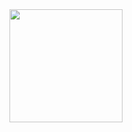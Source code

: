 <a href="https://open.spotify.com/track/40WeJU3odsbq1fXNbub4nh?si=6270ff23d9274138">
  <img src="https://i1.sndcdn.com/artworks-S2Kgnz8oOrzX-0-t500x500.jpg" width="200" height="200">
</a>
